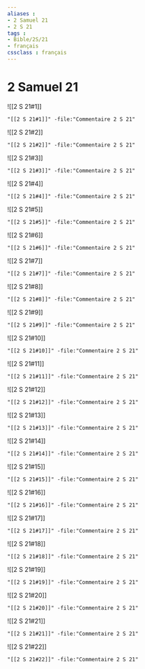 ```yaml
---
aliases : 
- 2 Samuel 21
- 2 S 21
tags : 
- Bible/2S/21
- français
cssclass : français
---
```


# 2 Samuel 21

![[2 S 21#1]]

```query
"[[2 S 21#1]]" -file:"Commentaire 2 S 21"
```

![[2 S 21#2]]

```query
"[[2 S 21#2]]" -file:"Commentaire 2 S 21"
```

![[2 S 21#3]]

```query
"[[2 S 21#3]]" -file:"Commentaire 2 S 21"
```

![[2 S 21#4]]

```query
"[[2 S 21#4]]" -file:"Commentaire 2 S 21"
```

![[2 S 21#5]]

```query
"[[2 S 21#5]]" -file:"Commentaire 2 S 21"
```

![[2 S 21#6]]

```query
"[[2 S 21#6]]" -file:"Commentaire 2 S 21"
```

![[2 S 21#7]]

```query
"[[2 S 21#7]]" -file:"Commentaire 2 S 21"
```

![[2 S 21#8]]

```query
"[[2 S 21#8]]" -file:"Commentaire 2 S 21"
```

![[2 S 21#9]]

```query
"[[2 S 21#9]]" -file:"Commentaire 2 S 21"
```

![[2 S 21#10]]

```query
"[[2 S 21#10]]" -file:"Commentaire 2 S 21"
```

![[2 S 21#11]]

```query
"[[2 S 21#11]]" -file:"Commentaire 2 S 21"
```

![[2 S 21#12]]

```query
"[[2 S 21#12]]" -file:"Commentaire 2 S 21"
```

![[2 S 21#13]]

```query
"[[2 S 21#13]]" -file:"Commentaire 2 S 21"
```

![[2 S 21#14]]

```query
"[[2 S 21#14]]" -file:"Commentaire 2 S 21"
```

![[2 S 21#15]]

```query
"[[2 S 21#15]]" -file:"Commentaire 2 S 21"
```

![[2 S 21#16]]

```query
"[[2 S 21#16]]" -file:"Commentaire 2 S 21"
```

![[2 S 21#17]]

```query
"[[2 S 21#17]]" -file:"Commentaire 2 S 21"
```

![[2 S 21#18]]

```query
"[[2 S 21#18]]" -file:"Commentaire 2 S 21"
```

![[2 S 21#19]]

```query
"[[2 S 21#19]]" -file:"Commentaire 2 S 21"
```

![[2 S 21#20]]

```query
"[[2 S 21#20]]" -file:"Commentaire 2 S 21"
```

![[2 S 21#21]]

```query
"[[2 S 21#21]]" -file:"Commentaire 2 S 21"
```

![[2 S 21#22]]

```query
"[[2 S 21#22]]" -file:"Commentaire 2 S 21"
```

